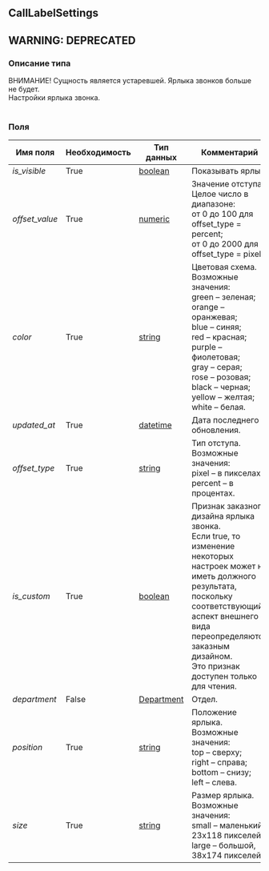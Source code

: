 
## CallLabelSettings
## WARNING: DEPRECATED

### Описание типа
ВНИМАНИЕ! Сущность является устаревшей. Ярлыка звонков больше не будет.<br/>Настройки ярлыка звонка.<br/><br/>
### Поля

| Имя поля | Необходимость | Тип данных | Комментарий |
|---|---|---|---|
|*is_visible*|True|[boolean](/docs/types/boolean.md)|Показывать ярлык.<br/>|
|*offset_value*|True|[numeric](/docs/types/numeric.md)|Значение отступа.<br/>Целое число в диапазоне:<br/>от 0 до 100 для offset_type = percent;<br/>от 0 до 2000 для offset_type = pixel.<br/>|
|*color*|True|[string](/docs/types/string.md)|Цветовая схема.<br/>Возможные значения:<br/>green – зеленая;<br/>orange – оранжевая;<br/>blue – синяя;<br/>red – красная;<br/>purple – фиолетовая;<br/>gray – серая;<br/>rose – розовая;<br/>black – черная;<br/>yellow – желтая;<br/>white – белая.<br/>|
|*updated_at*|True|[datetime](/docs/types/datetime.md)|Дата последнего обновления.<br/>|
|*offset_type*|True|[string](/docs/types/string.md)|Тип отступа.<br/>Возможные значения:<br/>pixel – в пикселах;<br/>percent – в процентах.<br/>|
|*is_custom*|True|[boolean](/docs/types/boolean.md)|Признак заказного дизайна ярлыка звонка.<br/>Если true, то изменение некоторых настроек может не иметь должного результата, поскольку соответствующий аспект внешнего вида переопределяются заказным дизайном.<br/>Это признак доступен только для чтения.<br/>|
|*department*|False|[Department](/docs/types/Department.md)|Отдел.<br/>|
|*position*|True|[string](/docs/types/string.md)|Положение ярлыка.<br/>Возможные значения:<br/>top – сверху;<br/>right – справа;<br/>bottom – снизу;<br/>left – слева.<br/>|
|*size*|True|[string](/docs/types/string.md)|Размер ярлыка.<br/>Возможные значения:<br/>small – маленький, 23x118 пикселей;<br/>large – большой, 38x174 пикселей.<br/>|
